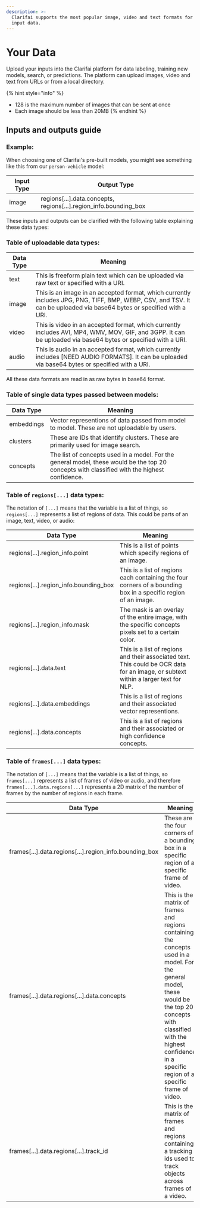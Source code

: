 ```yaml
---
description: >-
  Clarifai supports the most popular image, video and text formats for your
  input data.
---
```


# Your Data

Upload your inputs into the Clarifai platform for data labeling, training new models, search, or predictions. The platform can upload images, video and text from URLs or from a local directory.

{% hint style="info" %}
* 128 is the maximum number of images that can be sent at once
* Each image should be less than 20MB
{% endhint %}

## Inputs and outputs guide

### Example:

When choosing one of Clarifai's pre-built models, you might see something like this from our `person-vehicle` model:


Input Type    | Output Type
------------- | -------------
image        | regions[...].data.concepts, regions[...].region\_info.bounding\_box

These inputs and outputs can be clarified with the following table explaining these data types:

### Table of uploadable data types:

Data Type  | Meaning
---------- | -------------
text  | This is freeform plain text which can be uploaded via raw text or specified with a URI.
image | This is an image in an accepted format, which currently includes JPG, PNG, TIFF, BMP, WEBP, CSV, and TSV. It can be uploaded via base64 bytes or specified with a URI.
video | This is video in an accepted format, which currently includes AVI, MP4, WMV, MOV, GIF, and 3GPP. It can be uploaded via base64 bytes or specified with a URI.
audio | This is audio in an accepted format, which currently includes [NEED AUDIO FORMATS]. It can be uploaded via base64 bytes or specified with a URI.

 
All these data formats are read in as raw bytes in base64 format.

### Table of single data types passed between models:

Data Type  | Meaning
---------- | -------------
embeddings | Vector representions of data passed from model to model. These are not uploadable by users.
clusters | These are IDs that identify clusters. These are primarily used for image search.
concepts | The list of concepts used in a model. For the general model, these would be the top 20 concepts with classified with the highest confidence.

### Table of `regions[...]` data types:

The notation of `[...]` means that the variable is a list of things, so `regions[...]` represents a list of regions of data. This could be parts of an image, text, video, or audio:

Data Type     | Meaning
------------- | -------------
regions[...].region_info.point  | This is a list of points which specify regions of an image.
regions[...].region_info.bounding\_box  | This is a list of regions each containing the four corners of a bounding box in a specific region of an image.
regions[...].region_info.mask |  The mask is an overlay of the entire image, with the specific concepts pixels set to a certain color.
regions[...].data.text | This is a list of regions and their associated text. This could be OCR data for an image, or subtext within a larger text for NLP.
regions[...].data.embeddings |  This is a list of regions and their associated vector representions.
regions[...].data.concepts | This is a list of regions and their associated or high confidence concepts.

### Table of `frames[...]` data types:

The notation of `[...]` means that the variable is a list of things, so `frames[...]` represents a list of frames of video or audio, and therefore `frames[...].data.regions[...]` represents a 2D matrix of the number of frames by the number of regions in each frame.

Data Type     | Meaning
------------- | -------------
frames[...].data.regions[...].region\_info.bounding\_box | These are the four corners of a bounding box in a specific region of a specific frame of video.
frames[...].data.regions[...].data.concepts | This is the matrix of frames and regions containing the  concepts used in a model. For the general model, these would be the top 20 concepts with classified with the highest confidence in a specific region of a specific frame of video.
frames[...].data.regions[...].track_id |  This is the matrix of frames and regions containing a tracking ids used to track objects across frames of a video.

